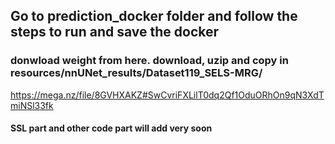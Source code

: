 ## Go to prediction_docker folder and follow the steps to run and save the docker

### donwload weight from here. download, uzip and copy in resources/nnUNet_results/Dataset119_SELS-MRG/
https://mega.nz/file/8GVHXAKZ#SwCvriFXLilT0dq2Qf1OduORhOn9qN3XdTmiNSl33fk
#### SSL part and other code part will add very soon
